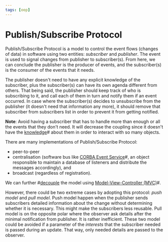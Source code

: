 ```yaml
---
tags: [oop]
---
```


# Publish/Subscribe Protocol

Publish/Subscribe Protocol is a model to control the event flows (changes of
data) in software using two entities: *subscriber* and *publisher*. The event is
used to signal changes from publisher to subscriber(s). From here, we can
conclude the publisher is the producer of events, and the subscriber(s) is the
consumer of the events that it needs.

The publisher doesn't need to have any explicit knowledge of the subscriber,
plus the subscriber(s) can have its own agenda different from others. That being
said, the publisher should keep track of who is subscribing to it, and call each
of them in turn and notify them if an event occurred. In case where the
subscriber(s) decides to unsubscribe from the publisher (it doesn't need that
information any more), it should remove that subscriber from subscribers list in
order to prevent it from getting notified.

**Note**: Avoid having a subscriber that has to handle more than enough or all
the events that they don't need. It will decrease the coupling since it doesn't
have the [knowledge](202206171004.md)# about them in order to interact with so
many objects.

There are many implementations of Publish/Subscribe Protocol: 
- peer-to-peer
- centralisation (software bus like [CORBA Event Service](202207041138.md)#, an
  object responsible to maintain a database of listeners and distribute the
  messages accordingly), and
- broadcast (regardless of registration).

We can further #[decouple](202202041514.md) the model using
[Model-View-Controller (MVC)](202207041054.md)#.

However, there could be two extreme cases by adopting this protocol: *push
model* and *pull model*. Push model happen when the publisher sends subscribers
detailed information about the change without determining whether it is
necessary. This might make the subscribers less reusable. Pull model is on the
opposite polar where the observer ask details after the minimal notification
from publisher. It is rather inefficient. These two model could be avoided if a
parameter of the *interests* that the subscriber needed is passed during an
update. That way, only needed details are passed to the observer.
